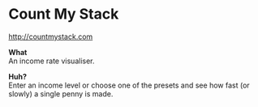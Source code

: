 Count My Stack
====================
http://countmystack.com

**What**  
An income rate visualiser.

**Huh?**  
Enter an income level or choose one of the presets and see how fast (or slowly) a single penny is made.
